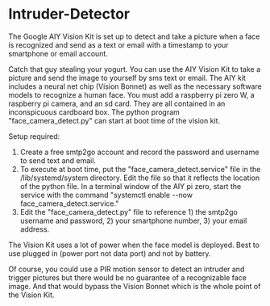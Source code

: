 # Intruder-Detector
The Google AIY Vision Kit is set up to detect and take a picture when a face is recognized and send as a text or email with a timestamp to your smartphone or email account.

Catch that guy stealing your yogurt.  You can use the AIY Vision Kit to take a picture and send the image to yourself by sms text or email.  The AIY kit includes a neural net chip (Vision Bonnet) as well as the necessary software models to recognize a human face.  You must add a raspberry pi zero W, a raspberry pi camera, and an sd card.  They are all contained in an inconspicuous cardboard box.  The python program "face_camera_detect.py" can start at boot time of the vision kit. 

Setup required:
1.  Create a free smtp2go account and record the password and username to send text and email.
2.  To execute at boot time, put the "face_camera_detect.service" file in the /lib/systemd/system directory.  Edit the file so that it reflects the location of the python file.  In a terminal window of the AIY pi zero, start the service with the command "systemctl enable --now face_camera_detect.service."
3.  Edit the "face_camera_detect.py" file to reference 1) the smtp2go username and password, 2) your smartphone number, 3) your email address.

The Vision Kit uses a lot of power when the face model is deployed.  Best to use plugged in (power port not data port) and not by battery.  

Of course, you could use a PIR motion sensor to detect an intruder and trigger pictures but there would be no guarantee of a recognizable face image.  And that would bypass the Vision Bonnet which is the whole point of the Vision Kit.
